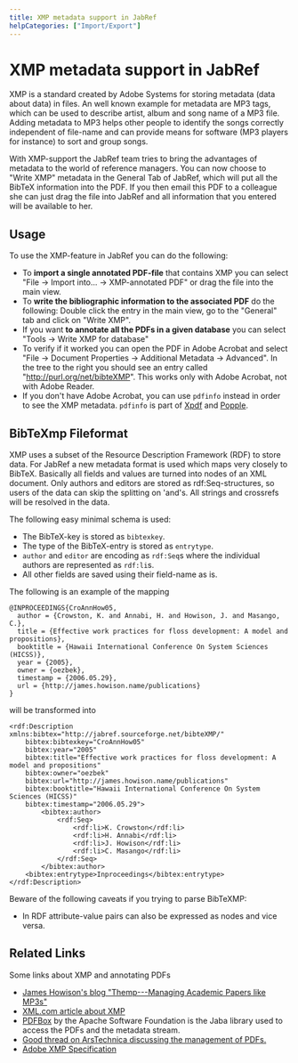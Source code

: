 ```yaml
---
title: XMP metadata support in JabRef
helpCategories: ["Import/Export"]
---
```


# XMP metadata support in JabRef

XMP is a standard created by Adobe Systems for storing metadata (data about data) in files.
An well known example for metadata are MP3 tags, which can be used to describe artist, album and song name of a MP3 file.
Adding metadata to MP3 helps other people to identify the songs correctly independent of file-name and can provide means for software (MP3 players for instance) to sort and group songs.

With XMP-support the JabRef team tries to bring the advantages of metadata to the world of reference managers.
You can now choose to "Write XMP" metadata in the General Tab of JabRef, which will put all the BibTeX information into the PDF.
If you then email this PDF to a colleague she can just drag the file into JabRef and all information that you entered will be available to her.

## Usage

To use the XMP-feature in JabRef you can do the following:

-   To **import a single annotated PDF-file** that contains XMP you can select "File -&gt; Import into... -&gt; XMP-annotated PDF" or drag the file into the main view.
-   To **write the bibliographic information to the associated PDF** do the following: Double click the entry in the main view, go to the "General" tab and click on "Write XMP".
-   If you want **to annotate all the PDFs in a given database** you can select "Tools -&gt; Write XMP for database"
-   To verify if it worked you can open the PDF in Adobe Acrobat and select "File -&gt; Document Properties -&gt; Additional Metadata -&gt; Advanced". In the tree to the right you should see an entry called "http://purl.org/net/bibteXMP". This works only with Adobe Acrobat, not with Adobe Reader.
-   If you don't have Adobe Acrobat, you can use `pdfinfo` instead in order to see the XMP metadata. `pdfinfo` is part of [Xpdf](http://www.foolabs.com/xpdf/) and [Popple](http://poppler.freedesktop.org).

## BibTeXmp Fileformat

XMP uses a subset of the Resource Description Framework (RDF) to store data.
For JabRef a new metadata format is used which maps very closely to BibTeX.
Basically all fields and values are turned into nodes of an XML document.
Only authors and editors are stored as rdf:Seq-structures, so users of the data can skip the splitting on 'and's.
All strings and crossrefs will be resolved in the data.

The following easy minimal schema is used:

-   The BibTeX-key is stored as `bibtexkey`.
-   The type of the BibTeX-entry is stored as `entrytype`.
-   `author` and `editor` are encoding as `rdf:Seq`s where the individual authors are represented as `rdf:li`s.
-   All other fields are saved using their field-name as is.

The following is an example of the mapping

    @INPROCEEDINGS{CroAnnHow05,
      author = {Crowston, K. and Annabi, H. and Howison, J. and Masango, C.},
      title = {Effective work practices for floss development: A model and propositions},
      booktitle = {Hawaii International Conference On System Sciences (HICSS)},
      year = {2005},
      owner = {oezbek},
      timestamp = {2006.05.29},
      url = {http://james.howison.name/publications}
    }

will be transformed into

    <rdf:Description xmlns:bibtex="http://jabref.sourceforge.net/bibteXMP/"
        bibtex:bibtexkey="CroAnnHow05"
        bibtex:year="2005"
        bibtex:title="Effective work practices for floss development: A model and propositions"
        bibtex:owner="oezbek"
        bibtex:url="http://james.howison.name/publications"
        bibtex:booktitle="Hawaii International Conference On System Sciences (HICSS)"
        bibtex:timestamp="2006.05.29">
            <bibtex:author>
                <rdf:Seq>
                    <rdf:li>K. Crowston</rdf:li>
                    <rdf:li>H. Annabi</rdf:li>
                    <rdf:li>J. Howison</rdf:li>
                    <rdf:li>C. Masango</rdf:li>
                </rdf:Seq>
            </bibtex:author>
        <bibtex:entrytype>Inproceedings</bibtex:entrytype>
    </rdf:Description>

Beware of the following caveats if you trying to parse BibTeXMP:

-   In RDF attribute-value pairs can also be expressed as nodes and vice versa.

## Related Links

Some links about XMP and annotating PDFs

-   [James Howison's blog "Themp---Managing Academic Papers like MP3s"](http://freelancepropaganda.com/themp/)
-   [XML.com article about XMP](http://www.xml.com/pub/a/2004/09/22/xmp)
-   [PDFBox](http://pdfbox.apache.org/) by the Apache Software Foundation is the Jaba library used to access the PDFs and the metadata stream.
-   [Good thread on ArsTechnica discussing the management of PDFs.](http://arstechnica.com/civis/viewtopic.php?f=19&t=408429)
-   [Adobe XMP Specification](http://www.adobe.com/content/dam/Adobe/en/devnet/xmp/pdfs/XMPSpecificationPart1.pdf)
